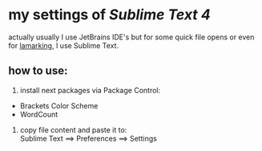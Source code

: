 # my settings of *Sublime Text 4*

actually usually I use JetBrains IDE's but for some quick file opens or even for [lamarking](https://github.com/danisvaliev001/lamark), I use Sublime Text.

## how to use:
1. install next packages via Package Control:
- Brackets Color Scheme
- WordCount

1. copy file content and paste it to:  
Sublime Text ==> Preferences ==> Settings
